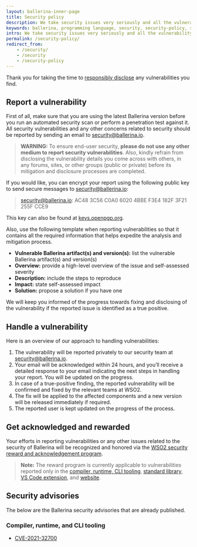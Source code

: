 ```yaml
---
layout: ballerina-inner-page
title: Security policy
description: We take security issues very seriously and all the vulnerability reports are treated with the highest priority and confidentiality.
keywords: ballerina, programming language, security, security-policy, security advisories
intro: We take security issues very seriously and all the vulnerability reports are treated with the highest priority and confidentiality.
permalink: /security-policy/
redirect_from:
    - /security/
    - /security
    - /security-policy
---
```


Thank you for taking the time to <a target="_blank" href="https://en.wikipedia.org/wiki/Responsible_disclosure">responsibly disclose</a> any vulnerabilities you find.

## Report a vulnerability

First of all, make sure that you are using the latest Ballerina version before you run an automated security scan or perform a penetration test against it. All security vulnerabilities and any other concerns related to security should be reported by sending an email to <a target="_blank" href="mailto:security@ballerina.io">security@ballerina.io</a>.  

> **WARNING:** To ensure end-user security, **please do not use any other medium to report security vulnerabilities**. Also, kindly refrain from disclosing the vulnerability details you come across with others, in any forums, sites, or other groups (public or private) before its mitigation and disclosure processes are completed.


If you would like, you can encrypt your report using the  following public key to send secure messages to <a target="_blank" href="mailto:security@ballerina.io">security@ballerina.io</a>:

> security@ballerina.io: AC48 3C56 C0A0 6020 4BBE F3E4 182F 3F21 255F CCE9 

This key can also be found at <a target="_blank" href="https://keys.openpgp.org/vks/v1/by-fingerprint/AC483C56C0A060204BBEF3E4182F3F21255FCCE9">keys.openpgp.org</a>.

Also, use the following template when reporting vulnerabilities so that it contains all the required information that helps expedite the analysis and mitigation process.

- **Vulnerable Ballerina artifact(s) and version(s):** list  the vulnerable Ballerina artifact(s) and version(s) 
- **Overview:** provide a high-level overview of the issue and self-assessed severity
- **Description:** include the steps to reproduce
- **Impact:** state self-assessed impact
- **Solution:** propose a  solution if you have one

We will keep you informed of the progress towards fixing and disclosing of the vulnerability if the reported issue is identified as a true positive.

## Handle a vulnerability

Here is an overview of our approach to handling vulnerabilities:

1. The vulnerability will be reported privately to our security team at <a target="_blank" href="mailto:security@ballerina.io">security@ballerina.io</a>.
2. Your email will be acknowledged within 24 hours, and you’ll receive a detailed response to your email indicating the next steps in handling your report. You will be updated on the progress. 
3. In case of a true-positive finding, the reported vulnerability will be confirmed and fixed by the relevant teams at WSO2.
4. The fix will be applied to the affected components and a new version will be released immediately if required.
5. The reported user is kept updated on the progress of the process. 

## Get acknowledged and rewarded

Your efforts in reporting vulnerabilities or any other issues related to the security of Ballerina will be recognized and honored via the <a target="_blank" href="https://docs.wso2.com/display/Security/WSO2+Security+Reward+and+Acknowledgement+Program">WSO2 security reward and acknowledgement program</a>. 


>**Note:** The reward program is currently applicable to vulnerabilities reported only in the <a target="_blank" href="https://github.com/ballerina-platform/ballerina-lang/">compiler, runtime, CLI tooling</a>, <a target="_blank" href="https://github.com/ballerina-platform/ballerina-standard-library">standard library</a>, <a target="_blank" href="https://marketplace.visualstudio.com/items?itemName=wso2.ballerina">VS Code extension</a>, and <a target="_blank" href="https://ballerina.io">website</a>.

## Security advisories

The below are the Ballerina security advisories that are already published.

### Compiler, runtime, and CLI tooling

- <a target="_blank" href="https://github.com/ballerina-platform/ballerina-lang/security/advisories/GHSA-f5qg-fqrw-v5ww">CVE-2021-32700</a>
